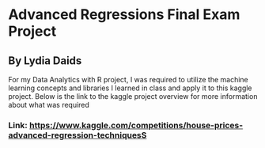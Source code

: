 # Advanced Regressions Final Exam Project
## By Lydia Daids

For my Data Analytics with R project, I was required to utilize the machine learning concepts and libraries I learned in class and apply it to this kaggle project. Below is the link to the kaggle project overview for more information about what was required
### Link: https://www.kaggle.com/competitions/house-prices-advanced-regression-techniquesS
